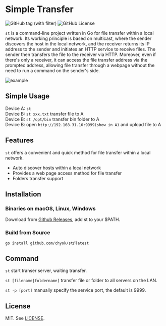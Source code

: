 # Simple Transfer

![GitHub tag (with filter)](https://img.shields.io/github/v/tag/chyok/st)
![GitHub License](https://img.shields.io/github/license/chyok/st)


`st` is a command-line project written in Go for file transfer within a local network. Its working principle is based on multicast, where the sender discovers the host in the local network, and the receiver returns its IP address to the sender and initiates an HTTP service to receive files. The sender then transfers the file to the receiver via HTTP. Moreover, even if there's only a receiver, it can access the file transfer address via the prompted address, allowing file transfer through a webpage without the need to run a command on the sender's side.  

![example](https://github.com/chyok/st/assets/32629225/3f1b2a19-b84c-4c9a-8264-067e438aa58e)

## Simple Usage
Device A: `st`  
Device B: `st xxx.txt`  transfer file to A  
Device B: `st /opt/bin`  transfer bin folder to A   
Device B: open `http://192.168.31.16:9999(show in A)` and upload file to A

## Features  

`st` offers a convenient and quick method for file transfer within a local network.  

- Auto discover hosts within a local network  
- Provides a web page access method for file transfer  
- Folders transfer support 

## Installation 

### Binaries on macOS, Linux, Windows

Download from [Github Releases](https://github.com/chyok/st/releases), add st to your $PATH.

### Build from Source  

```
go install github.com/chyok/st@latest
```

## Command  

`st` 
start transer server, waiting transfer.

`st [filename|foldername]` 
transfer file or folder to all servers on the LAN.

`st -p [port]` 
manually specify the service port, the default is 9999.


## License  

MIT. See [LICENSE](https://github.com/chyok/st/blob/main/LICENSE).  
